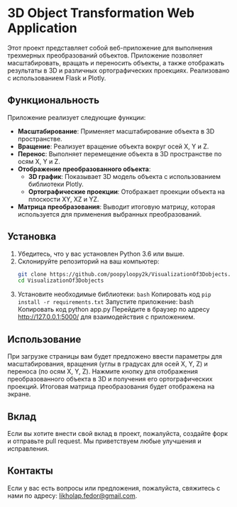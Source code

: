 # 3D Object Transformation Web Application

Этот проект представляет собой веб-приложение для выполнения трехмерных преобразований объектов. Приложение позволяет масштабировать, вращать и переносить объекты, а также отображать результаты в 3D и различных ортографических проекциях. Реализовано с использованием Flask и Plotly.

## Функциональность

Приложение реализует следующие функции:

- **Масштабирование**: Применяет масштабирование объекта в 3D пространстве.
- **Вращение**: Реализует вращение объекта вокруг осей X, Y и Z.
- **Перенос**: Выполняет перемещение объекта в 3D пространстве по осям X, Y и Z.
- **Отображение преобразованного объекта**:
  - **3D график**: Показывает 3D модель объекта с использованием библиотеки Plotly.
  - **Ортографические проекции**: Отображает проекции объекта на плоскости XY, XZ и YZ.
- **Матрица преобразования**: Выводит итоговую матрицу, которая используется для применения выбранных преобразований.

## Установка

1. Убедитесь, что у вас установлен Python 3.6 или выше.
2. Склонируйте репозиторий на ваш компьютер:
   ```bash
   git clone https://github.com/poopyloopy2k/VisualizationOf3Dobjects.git
   cd VisualizationOf3Dobjects

   
 3. Установите необходимые библиотеки:
```bash```
Копировать код
 ```pip install -r requirements.txt```
Запустите приложение:
bash
Копировать код
python app.py
Перейдите в браузер по адресу http://127.0.0.1:5000/ для взаимодействия с приложением.


## Использование
При загрузке страницы вам будет предложено ввести параметры для масштабирования, вращения (углы в градусах для осей X, Y, Z) и переноса (по осям X, Y, Z).
Нажмите кнопку для отображения преобразованного объекта в 3D и получения его ортографических проекций.
Итоговая матрица преобразования будет отображена на экране.
 ## Вклад
Если вы хотите внести свой вклад в проект, пожалуйста, создайте форк и отправьте pull request. Мы приветствуем любые улучшения и исправления.

## Контакты
Если у вас есть вопросы или предложения, пожалуйста, свяжитесь с нами по адресу: likholap.fedor@gmail.com.
